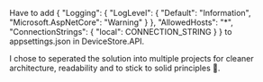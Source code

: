 ﻿Have to add
{
"Logging": {
"LogLevel": {
"Default": "Information",
"Microsoft.AspNetCore": "Warning"
}
},
"AllowedHosts": "*",
"ConnectionStrings": {
"local": CONNECTION_STRING
}
}
to appsettings.json in DeviceStore.API.

I chose to seperated the solution into multiple projects for cleaner architecture, readability and to stick to solid principles 🗿.
